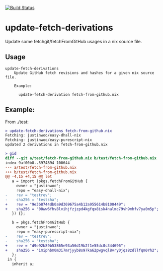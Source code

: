 [![Build Status](https://travis-ci.org/justinwoo/update-fetch-derivations.svg?branch=master)](https://travis-ci.org/justinwoo/update-fetch-derivations)

# update-fetch-derivations

Update some fetchgit/fetchFromGitHub usages in a nix source file.

## Usage

```
update-fetch-derivations
    Update GitHub fetch revisions and hashes for a given nix source file.

    Example:

      update-fetch-derivation fetch-from-github.nix
```

## Example:

From ./test:

```diff
> update-fetch-derivations fetch-from-github.nix
Fetching: justinwoo/easy-dhall-nix
Fetching: justinwoo/easy-purescript-nix
updated 2 derivations in fetch-from-github.nix

> gid
diff --git a/test/fetch-from-github.nix b/test/fetch-from-github.nix
index 9af00b8..5974894 100644
--- a/test/fetch-from-github.nix
+++ b/test/fetch-from-github.nix
@@ -4,15 +4,15 @@ let
   a = import (pkgs.fetchFromGitHub {
     owner = "justinwoo";
     repo = "easy-dhall-nix";
-    rev = "testrev";
-    sha256 = "testsha";
+    rev = "9e3b8744db0a9d369675a4b12a955614b8100449";
+    sha256 = "00ww6fhv8lvihjfzjzpd4kgfqx8isk4nalmc79vh9mhfv7ya0m5p";
   }) {};

   b = pkgs.fetchFromGitHub {
     owner = "justinwoo";
     repo = "easy-purescript-nix";
-    rev = "testrev";
-    sha256 = "testsha";
+    rev = "d9e92b89b53865e93a56d19b2f1e55dc0c344696";
+    sha256 = "1miphbm0m3i7mrjyyb8s97ka62pwgvql8vry0jqz8zdllfqm0rh2";
   };
 in {
   inherit a;
```
